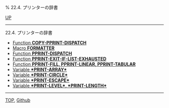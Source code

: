 % 22.4. プリンターの辞書

[UP](22.html)  

---

22.4. プリンターの辞書

- [Function **COPY-PPRINT-DISPATCH**](22.4.copy-pprint-dispatch.html)
- [Macro **FORMATTER**](22.4.formatter.html)
- [Function **PPRINT-DISPATCH**](22.4.pprint-dispatch.html)
- [Function **PPRINT-EXIT-IF-LIST-EXHAUSTED**](22.4.pprint-exit-if-list-exhausted.html)
- [Function **PPRINT-FILL, PPRINT-LINEAR, PPRINT-TABULAR**](22.4.pprint-fill.html)
- [Variable **\*PRINT-ARRAY\***](22.4.print-array.html)
- [Variable **\*PRINT-CIRCLE\***](22.4.print-circle.html)
- [Variable **\*PRINT-ESCAPE\***](22.4.print-escape.html)
- [Variable **\*PRINT-LEVEL\*, \*PRINT-LENGTH\***](22.4.print-level.html)

---
[TOP](index.html),  [Github](https://github.com/nptcl/npt-japanese)

